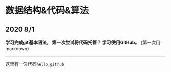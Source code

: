 # 数据结构&代码&算法

## 2020 8/1

__学习完成git基本语法。
第一次尝试将代码托管？
学习使用GitHub。__
(第一次用markdown）

**************
 这里有一句代码`hello github`
